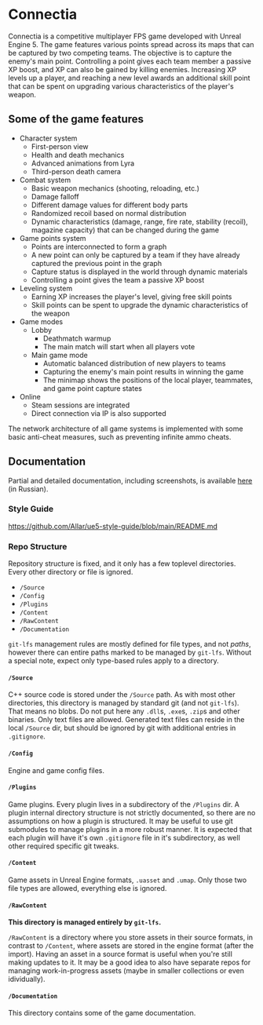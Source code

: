 # Connectia

Connectia is a competitive multiplayer FPS game developed with Unreal Engine 5. The game features various points spread across its maps that can be captured by two competing teams. The objective is to capture the enemy's main point. Controlling a point gives each team member a passive XP boost, and XP can also be gained by killing enemies. Increasing XP levels up a player, and reaching a new level awards an additional skill point that can be spent on upgrading various characteristics of the player's weapon.

## Some of the game features
* Character system
  * First-person view
  * Health and death mechanics
  * Advanced animations from Lyra
  * Third-person death camera
* Combat system
  * Basic weapon mechanics (shooting, reloading, etc.)
  * Damage falloff
  * Different damage values for different body parts
  * Randomized recoil based on normal distribution
  * Dynamic characteristics (damage, range, fire rate, stability (recoil), magazine capacity) that can be changed during the game
* Game points system
  * Points are interconnected to form a graph
  * A new point can only be captured by a team if they have already captured the previous point in the graph
  * Capture status is displayed in the world through dynamic materials
  * Controlling a point gives the team a passive XP boost
* Leveling system
  * Earning XP increases the player's level, giving free skill points
  * Skill points can be spent to upgrade the dynamic characteristics of the weapon
* Game modes
  * Lobby
    * Deathmatch warmup
    * The main match will start when all players vote
  * Main game mode
    * Automatic balanced distribution of new players to teams
    * Capturing the enemy's main point results in winning the game
    * The minimap shows the positions of the local player, teammates, and game point capture states
* Online
  * Steam sessions are integrated
  * Direct connection via IP is also supported

The network architecture of all game systems is implemented with some basic anti-cheat measures, such as preventing infinite ammo cheats.

## Documentation
Partial and detailed documentation, including screenshots, is available [here](./Documentation/pz.pdf) (in Russian).

### Style Guide
https://github.com/Allar/ue5-style-guide/blob/main/README.md

### Repo Structure

Repository structure is fixed, and it only has a few toplevel directories. Every other directory or file is ignored.

- `/Source`
- `/Config`
- `/Plugins`
- `/Content`
- `/RawContent`
- `/Documentation`

`git-lfs` management rules are mostly defined for file types, and not _paths_, however there can entire paths marked to be managed by `git-lfs`. Without a special note, expect only type-based rules apply to a directory.

#### `/Source`

C++ source code is stored under the `/Source` path. As with most other directories, this directory is managed by standard git (and not `git-lfs`). That means no blobs. Do not put here any `.dll`s, `.exe`s, `.zip`s and other binaries. Only text files are allowed.
Generated text files can reside in the local `/Source` dir, but should be ignored by git with additional entries in `.gitignore`.

#### `/Config`

Engine and game config files.

#### `/Plugins`

Game plugins. Every plugin lives in a subdirectory of the `/Plugins` dir. A plugin internal directory structure is not strictly documented, so there are no assumptions on how a plugin is structured.
It may be useful to use git submodules to manage plugins in a more robust manner.
It is expected that each plugin will have it's own `.gitignore` file in it's subdirectory, as well other required specific git tweaks.

#### `/Content`

Game assets in Unreal Engine formats, `.uasset` and `.umap`. Only those two file types are allowed, everything else is ignored.

#### `/RawContent`

**This directory is managed entirely by `git-lfs`.**

`/RawContent` is a directory where you store assets in their source formats, in contrast to `/Content`, where assets are stored in the engine format (after the import). Having an asset in a source format is useful when you're still making updates to it. It may be a good idea to also have separate repos for managing work-in-progress assets (maybe in smaller collections or even idividually).

#### `/Documentation`

This directory contains some of the game documentation.
